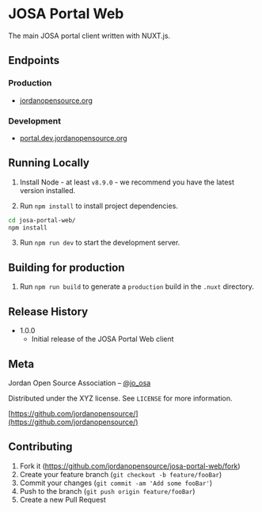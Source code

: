 # JOSA Portal Web

The main JOSA portal client written with NUXT.js.

## Endpoints

### Production
* [jordanopensource.org](https://jordanopensource.org)

### Development

* [portal.dev.jordanopensource.org](https://portal.dev.jordanopensource.org)


## Running Locally

1. Install Node - at least `v8.9.0` - we recommend you have the latest version installed.

2. Run `npm install` to install project dependencies.

```sh
cd josa-portal-web/
npm install
```

3. Run `npm run dev` to start the development server.

## Building for production


1. Run `npm run build` to generate a `production` build in the `.nuxt` directory.


## Release History


* 1.0.0
    * Initial release of the JOSA Portal Web client

## Meta

Jordan Open Source Association – [@jo_osa](https://twitter.com/jo_osa)

Distributed under the XYZ license. See ``LICENSE`` for more information.

[https://github.com/jordanopensource/](https://github.com/jordanopensource/)

## Contributing

1. Fork it (<https://github.com/jordanopensource/josa-portal-web/fork>)
2. Create your feature branch (`git checkout -b feature/fooBar`)
3. Commit your changes (`git commit -am 'Add some fooBar'`)
4. Push to the branch (`git push origin feature/fooBar`)
5. Create a new Pull Request
